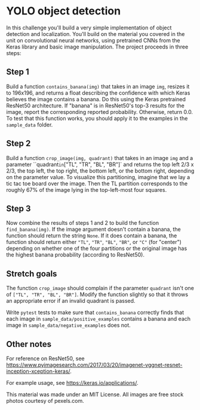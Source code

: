 # YOLO object detection

In this challenge you'll build a very simple implementation of object detection and localization. You'll build on the material you covered in the unit on convolutional neural networks, using pretrained CNNs from the Keras library and basic image manipulation. The project proceeds in three steps:

## Step 1

Build a function `contains_banana(img)` that takes in an image `img`, resizes it to 196x196, and returns a float describing the confidence with which Keras believes the image contains a banana. Do this using the Keras pretrained ResNet50 architecture. If "banana" is in ResNet50's top-3 results for the image, report the corresponding reported probability. Otherwise, return 0.0. To test that this function works, you should apply it to the examples in the `sample_data` folder.


## Step 2

Build a function `crop_image(img, quadrant)` that takes in an image `img` and a parameter ``quadrant` in `["TL", "TR", "BL", "BR"]` and returns the top left 2/3 x 2/3, the top left, the top right, the bottom left, or the bottom right, depending on the parameter value. To visualize this partitioning, imagine that we lay a tic tac toe board over the image. Then the TL partition corresponds to the roughly 67% of the image lying in the top-left-most four squares.

## Step 3

Now combine the results of steps 1 and 2 to build the function `find_banana(img)`. If the image argument doesn't contain a banana, the function should return the string `None`. If it does contain a banana, the function should return either `"TL"`, `"TR"`, `"BL"`, `"BR"`, or `"C"` (for "center") depending on whether one of the four partitions or the original image has the highest banana probability (according to ResNet50).

## Stretch goals

The function `crop_image` should complain if the parameter `quadrant` isn't one of `["TL", "TR", "BL", "BR"]`. Modify the function slightly so that it throws an appropriate error if an invalid quadrant is passed.

Write `pytest` tests to make sure that `contains_banana` correctly finds that each image in `sample_data/positive_examples` contains a banana and each image in `sample_data/negative_examples` does not.

## Other notes

For reference on ResNet50, see https://www.pyimagesearch.com/2017/03/20/imagenet-vggnet-resnet-inception-xception-keras/. 

For example usage, see https://keras.io/applications/.

This material was made under an MIT License. All images are free stock photos courtesy of pexels.com.
